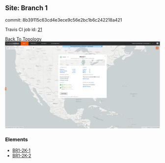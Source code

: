 ## Site: Branch 1

commit: 8b39115c63cd4e3ece9c56e2bc1b6c242218a421

Travis CI job id: [21](https://travis-ci.com/CloudGenix/network-as-code/builds/174061910)

[Back To Topology](../README.md)
<img alt="Site Card" src="site-info.png?raw=1" width="1110">

### Elements
<ul>
<li>
<A href="BR1-2K-1/README.md">BR1-2K-1</A>
</li>
<li>
<A href="BR1-2K-2/README.md">BR1-2K-2</A>
</li>
</ul>

